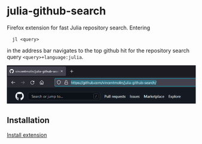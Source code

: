 # julia-github-search
Firefox extension for fast Julia repository search. Entering
```
  jl <query>
```
in the address bar navigates to the top github hit for the repository search query `<query>+language:julia`.

![demonstration](img/anim.gif)

## Installation

[Install extension](https://github.com/vincentmolin/julia-github-search/raw/main/julia_omnibox_github_search-1.0-fx.xpi)
